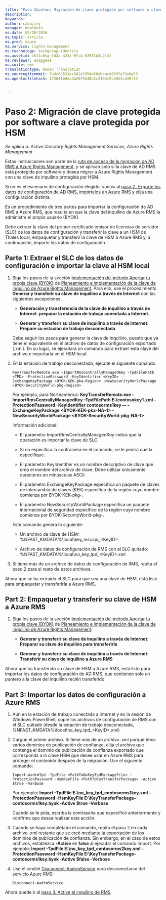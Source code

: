 ```yaml
---
title: "Paso 2&colon; Migración de clave protegida por software a clave protegida por HSM | Azure RMS"
description: 
keywords: 
author: cabailey
manager: mbaldwin
ms.date: 04/28/2016
ms.topic: article
ms.prod: azure
ms.service: rights-management
ms.technology: techgroup-identity
ms.assetid: c5f4c6ea-fd2a-423a-9fcb-07671b3c2f4f
ms.reviewer: esaggese
ms.suite: ems
translationtype: Human Translation
ms.sourcegitcommit: 7a9c8b531ec342e7d5daf0cbcacd6597a79e6a55
ms.openlocfilehash: 173641b9dada2673b48a1c210419cb933cdd9f13


---
```


# Paso 2: Migración de clave protegida por software a clave protegida por HSM

*Se aplica a: Active Directory Rights Management Services, Azure Rights Management*


Estas instrucciones son parte de la [ruta de acceso de la migración de AD RMS a Azure Rights Management](migrate-from-ad-rms-to-azure-rms.md), y se aplican solo si la clave de AD RMS está protegida por software y desea migrar a Azure Rights Management con una clave de inquilino protegida por HSM. 

Si no es el escenario de configuración elegido, vuelva al [paso 2. Exporte los datos de configuración de AD RMS, impórtelos en Azure RMS](migrate-from-ad-rms-phase1.md#step-2-export-configuration-data-from-ad-rms-and-import-it-to-azure-rms) y elija una configuración distinta.

Es un procedimiento de tres partes para importar la configuración de AD RMS a Azure RMS, que resulta en que la clave del inquilino de Azure RMS la administre el propio usuario (BYOK).

Debe extraer la clave del primer certificado emisor de licencias de servidor (SLC) de los datos de configuración y transferir la clave a un HSM de Thales local, empaquetar y transferir la clave de HSM a Azure RMS y, a continuación, importe los datos de configuración.

## Parte 1: Extraer el SLC de los datos de configuración e importar la clave al HSM local

1.  Siga los pasos de la sección [Implementación del método Aportar tu propia clave (BYOK)](plan-implement-tenant-key.md#implementing-your-azure-rights-management-tenant-key) de [Planeamiento e implementación de la clave de inquilino de Azure Rights Management](plan-implement-tenant-key.md). Para ello, use el procedimiento **Generar y transferir su clave de inquilino a través de Internet** con las siguientes excepciones:

    -   **Generación y transferencia de la clave de inquilino a través de Internet**: **preparar la estación de trabajo conectada a Internet.**

    -   **Generar y transferir su clave de inquilino a través de Internet**: **Prepare su estación de trabajo desconectada.**

    Debe seguir los pasos para generar la clave de inquilino, puesto que ya tiene el equivalente en el archivo de datos de configuración exportado (.xml). En su lugar, se ejecutará un comando para extraer esta clave del archivo e importarla en el HSM local.

2.  En la estación de trabajo desconectada, ejecute el siguiente comando:

    ```
    KeyTransferRemote.exe -ImportRmsCentrallyManagedKey -TpdFilePath <TPD> -ProtectionPassword -KeyIdentifier <KeyID> -ExchangeKeyPackage <BYOK-KEK-pka-Region> -NewSecurityWorldPackage <BYOK-SecurityWorld-pkg-Region>
    ```
    Por ejemplo, para Norteamérica: **KeyTransferRemote.exe -ImportRmsCentrallyManagedKey -TpdFilePath E:\contosokey1.xml -ProtectionPassword -KeyIdentifier contosorms1key –- -ExchangeKeyPackage &lt;BYOK-KEK-pka-NA-1&gt; -NewSecurityWorldPackage &lt;BYOK-SecurityWorld-pkg-NA-1&gt;**

    Información adicional:

    -   El parámetro ImportRmsCentrallyManagedKey indica que la operación es importar la clave de SLC.

    -   Si no especifica la contraseña en el comando, se le pedirá que la especifique.

    -   El parámetro KeyIdentifier es un nombre descriptivo de clave que crea el nombre del archivo de clave. Debe utilizar únicamente caracteres en minúsculas ASCII.

    -   El parámetro ExchangeKeyPackage especifica un paquete de claves de intercambio de claves (KEK) específico de la región cuyo nombre comienza por BYOK-KEK-pkg-.

    -   El parámetro NewSecurityWorldPackage especifica un paquete internacional de seguridad específico de la región cuyo nombre comienza por BYOK-SecurityWorld-pkg-.

    Este comando genera lo siguiente:

    -   Un archivo de clave de HSM: %NFAST_KMDATA%\local\key_mscapi_&lt;KeyID&gt;

    -   Archivo de datos de configuración de RMS con el SLC quitado: %NFAST_KMDATA%\local\no_key_tpd_&lt;KeyID&gt;.xml

3.  Si tiene más de un archivo de datos de configuración de RMS, repita el paso 2 para el resto de estos archivos.

Ahora que se ha extraído el SLC para que sea una clave de HSM, está listo para empaquetar y transferirla a Azure RMS.

## Part 2: Empaquetar y transferir su clave de HSM a Azure RMS

1.  Siga los pasos de la sección [Implementación del método Aportar tu propia clave (BYOK)](plan-implement-tenant-key.md#implementing-your-azure-rights-management-tenant-key) de [Planeamiento e implementación de la clave de inquilino de Azure Rights Management](plan-implement-tenant-key.md):

    -   **Generar y transferir su clave de inquilino a través de Internet**: **Preparar su clave de inquilino para transferirla**

    -   **Generar y transferir su clave de inquilino a través de Internet**: **Transferir su clave de inquilino a Azure RMS**

Ahora que ha transferido su clave de HSM a Azure RMS, está listo para importar los datos de configuración de AD RMS, que contienen solo un puntero a la clave del inquilino recién transferido.

## Part 3: Importar los datos de configuración a Azure RMS

1.  Aún en la estación de trabajo conectada a Internet y en la sesión de Windows PowerShell, copie los archivos de configuración de RMS con el SLC quitado (desde la estación de trabajo desconectada, %NFAST_KMDATA%\local\no_key_tpd_&lt;KeyID&gt;.xml)

2.  Cargue el primer archivo. Si tiene más de un archivo .xml porque tenía varios dominios de publicación de confianza, elija el archivo que contenga el dominio de publicación de confianza exportado que corresponda a la clave HSM que desee usar en Azure RMS para proteger el contenido después de la migración. Use el siguiente comando:

    ```
    Import-AadrmTpd -TpdFile <PathToNoKeyTpdPackageFile> -ProtectionPassword -HsmKeyFile <PathToKeyTransferPackage> -Active $true -Verbose
    ```
    Por ejemplo: **Import -TpdFile E:\no_key_tpd_contosorms1key.xml -ProtectionPassword -HsmKeyFile E:\KeyTransferPackage-contosorms1key.byok -Active $true -Verbose**

    Cuando se le pida, escriba la contraseña que especificó anteriormente y confirme que desea realizar esta acción.

3.  Cuando se haya completado el comando, repita el paso 2 en cada archivo .xml restante que se creó mediante la exportación de los dominios de publicación de confianza. Sin embargo, en el caso de estos archivos, establezca **-Active** en **false** al ejecutar el comando Import. Por ejemplo: **Import -TpdFile E:\no_key_tpd_contosorms2key.xml -ProtectionPassword -HsmKeyFile E:\KeyTransferPackage-contosorms1key.byok -Active $false -Verbose**

4.  Use el cmdlet [Disconnect-AadrmService](http://msdn.microsoft.com/library/windowsazure/dn629416.aspx) para desconectarse del servicio Azure RMS:

    ```
    Disconnect-AadrmService
    ```

Ahora puede ir al [paso 3. Active el inquilino de RMS](migrate-from-ad-rms-phase1.md#step-3-activate-your-rms-tenant).





<!--HONumber=Jun16_HO4-->


